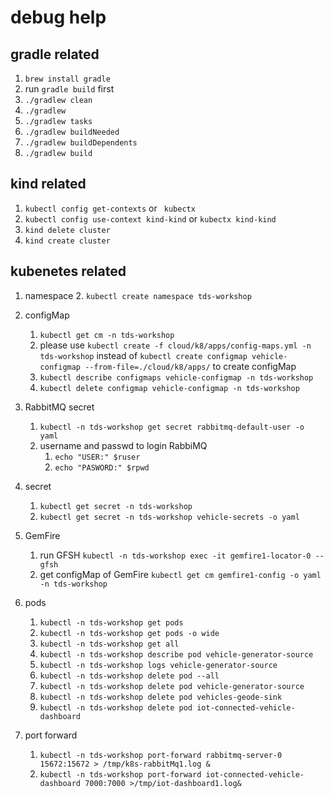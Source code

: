 # debug help

## gradle related
1. `brew install gradle`
1.  run `gradle build` first
1. `./gradlew clean`
1. `./gradlew`
1. `./gradlew tasks`
1. `./gradlew buildNeeded`
1. `./gradlew buildDependents`
1. `./gradlew build`

## kind related

1. `kubectl config get-contexts`  or    ` kubectx`
1. `kubectl config use-context kind-kind` or `kubectx kind-kind`
1. `kind delete cluster`
1. `kind create cluster` 

## kubenetes related
1. namespace
    2. `kubectl create namespace tds-workshop`
1. configMap
    1. `kubectl get cm -n tds-workshop`
    1. please use `kubectl create -f cloud/k8/apps/config-maps.yml -n tds-workshop` instead of `kubectl create configmap vehicle-configmap --from-file=./cloud/k8/apps/` to create configMap
    1. `kubectl describe configmaps vehicle-configmap -n tds-workshop`
    1. `kubectl delete configmap vehicle-configmap -n tds-workshop`
1. RabbitMQ secret
   1. `kubectl -n tds-workshop get secret rabbitmq-default-user -o yaml`
   1. username and passwd to login RabbiMQ
      1. `echo "USER:" $ruser`
      1. `echo "PASWORD:" $rpwd`
1. secret
    1. `kubectl get secret -n tds-workshop`
    1. `kubectl get secret -n tds-workshop vehicle-secrets -o yaml`
1. GemFire
    1. run GFSH `kubectl -n tds-workshop exec -it gemfire1-locator-0 -- gfsh`
    1. get configMap of GemFire `kubectl get cm gemfire1-config -o yaml -n tds-workshop`
1. pods
   1. `kubectl -n tds-workshop get pods`
   2. `kubectl -n tds-workshop get pods -o wide`
   3. `kubectl -n tds-workshop get all`
   4. `kubectl -n tds-workshop describe pod vehicle-generator-source`
   5. `kubectl -n tds-workshop logs vehicle-generator-source`
   6. `kubectl -n tds-workshop delete pod --all`
   7. `kubectl -n tds-workshop delete pod vehicle-generator-source`
   8. `kubectl -n tds-workshop delete pod vehicles-geode-sink`
   9. `kubectl -n tds-workshop delete pod iot-connected-vehicle-dashboard`

1. port forward
   1. `kubectl -n tds-workshop port-forward rabbitmq-server-0 15672:15672 > /tmp/k8s-rabbitMq1.log &`
   1. `kubectl -n tds-workshop port-forward iot-connected-vehicle-dashboard 7000:7000 >/tmp/iot-dashboard1.log&`